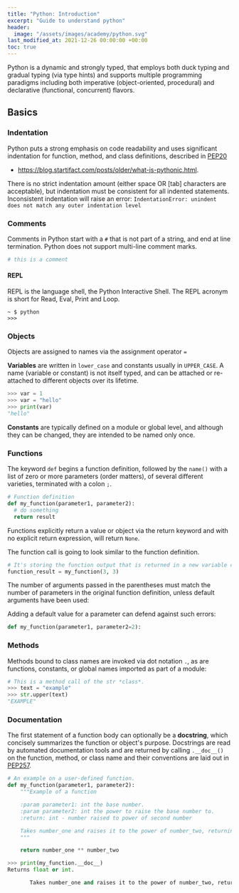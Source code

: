 ```yaml
---
title: "Python: Introduction"
excerpt: "Guide to understand python"
header:
  image: "/assets/images/academy/python.svg"
last_modified_at: 2021-12-26 00:00:00 +00:00
toc: true
---
```


Python is a dynamic and strongly typed, that employs both duck typing and gradual typing (via type hints) and supports multiple programming paradigms including both imperative (object-oriented, procedural) and declarative (functional, concurrent) flavors.

## Basics

### Indentation

Python puts a strong emphasis on code readability and uses significant indentation for function, method, and class definitions, described in [PEP20](https://www.python.org/dev/peps/pep-0020/)
  * https://blog.startifact.com/posts/older/what-is-pythonic.html.

There is no strict indentation amount (either space OR [tab] characters are acceptable), but indentation must be consistent for all indented statements.
Inconsistent indentation will raise an error: `IndentationError: unindent does not match any outer indentation level`

### Comments

Comments in Python start with a `#` that is not part of a string, and end at line termination. Python does not support multi-line comment marks.

```python
# this is a comment
```

#### REPL

REPL is the language shell, the Python Interactive Shell. The REPL acronym is short for Read, Eval, Print and Loop.

```console
~ $ python
>>>
```

### Objects
Objects are assigned to names via the assignment operator `=`

**Variables** are written in `lower_case` and constants usually in `UPPER_CASE`. A name (variable or constant) is not itself typed, and can be attached or re-attached to different objects over its lifetime.

```python
>>> var = 1
>>> var = "hello"
>>> print(var)
"hello"
```

**Constants** are typically defined on a module or global level, and although they can be changed, they are intended to be named only once.

### Functions

The keyword `def` begins a function definition, followed by the `name()` with a list of zero or more parameters (order matters), of several different varieties, terminated with a colon `;`.

```python
# Function definition
def my_function(parameter1, parameter2):
  # do something
  return result
```

Functions explicitly return a value or object via the return keyword and with no explicit return expression, will return `None`.

The function call is going to look similar to the function definition.

```python
# It's storing the function output that is returned in a new variable called function_result
function_result = my_function(3, 3)
```

The number of arguments passed in the parentheses must match the number of parameters in the original function definition, unless default arguments have been used:

Adding a default value for a parameter can defend against such errors:

```python
def my_function(parameter1, parameter2=2):
```

### Methods

Methods bound to class names are invoked via dot notation `.`, as are functions, constants, or global names imported as part of a module:

```python
# This is a method call of the str *class*.
>>> text = "example"
>>> str.upper(text)
"EXAMPLE"
```

### Documentation

The first statement of a function body can optionally be a **docstring**, which concisely summarizes the function or object's purpose. Docstrings are read by automated documentation tools and are returned by calling `.__doc__()` on the function, method, or class name and their conventions are laid out in [PEP257](https://www.python.org/dev/peps/pep-0257/).


```python
# An example on a user-defined function.
def my_function(parameter1, parameter2):
    """Example of a function

    :param parameter1: int the base number.
    :param parameter2: int the power to raise the base number to.
    :return: int - number raised to power of second number

    Takes number_one and raises it to the power of number_two, returning the result.
    """

    return number_one ** number_two

>>> print(my_function.__doc__)
Returns float or int.

       Takes number_one and raises it to the power of number_two, returning the result.
```
